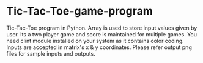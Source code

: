 # Tic-Tac-Toe-game-program
Tic-Tac-Toe program in Python. Array is used to store input values given by user. Its a two player game and score is maintained for multiple games. You need clint module installed on your system as it contains color coding.
Inputs are accepted in matrix's x & y coordinates. Please refer output png files for sample inputs and outputs.
 

